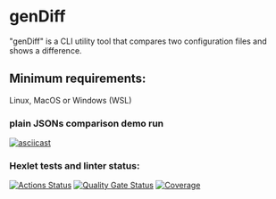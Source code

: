 # genDiff

"genDiff" is a CLI utility tool that compares two configuration files and shows a difference.

## Minimum requirements:

Linux, MacOS or Windows (WSL)

### plain JSONs comparison demo run

[![asciicast](https://asciinema.org/a/crfwLJuBsswwcjC90ZmKNkxMj.svg)](https://asciinema.org/a/crfwLJuBsswwcjC90ZmKNkxMj)

### Hexlet tests and linter status:

[![Actions Status](https://github.com/thedoorbell/fullstack-javascript-project-46/actions/workflows/hexlet-check.yml/badge.svg)](https://github.com/thedoorbell/fullstack-javascript-project-46/actions) [![Quality Gate Status](https://sonarcloud.io/api/project_badges/measure?project=thedoorbell_fullstack-javascript-project-46&metric=alert_status)](https://sonarcloud.io/summary/new_code?id=thedoorbell_fullstack-javascript-project-46) [![Coverage](https://sonarcloud.io/api/project_badges/measure?project=thedoorbell_fullstack-javascript-project-46&metric=coverage)](https://sonarcloud.io/summary/new_code?id=thedoorbell_fullstack-javascript-project-46)
